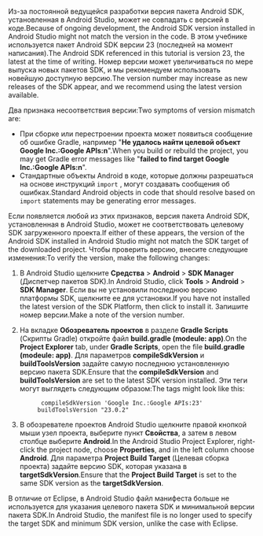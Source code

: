 <span data-ttu-id="9d8fe-101">Из-за постоянной ведущейся разработки версия пакета Android SDK, установленная в Android Studio, может не совпадать с версией в коде.</span><span class="sxs-lookup"><span data-stu-id="9d8fe-101">Because of ongoing development, the Android SDK version installed in Android Studio might not match the version in the code.</span></span> <span data-ttu-id="9d8fe-102">В этом учебнике используется пакет Android SDK версии 23 (последней на момент написания).</span><span class="sxs-lookup"><span data-stu-id="9d8fe-102">The Android SDK referenced in this tutorial is version 23, the latest at the time of writing.</span></span> <span data-ttu-id="9d8fe-103">Номер версии может увеличиваться по мере выпуска новых пакетов SDK, и мы рекомендуем использовать новейшую доступную версию.</span><span class="sxs-lookup"><span data-stu-id="9d8fe-103">The version number may increase as new releases of the SDK appear, and we recommend using the latest version available.</span></span>

<span data-ttu-id="9d8fe-104">Два признака несоответствия версии:</span><span class="sxs-lookup"><span data-stu-id="9d8fe-104">Two symptoms of version mismatch are:</span></span>

- <span data-ttu-id="9d8fe-105">При сборке или перестроении проекта может появиться сообщение об ошибке Gradle, например "**Не удалось найти целевой объект Google Inc.:Google APIs:n**".</span><span class="sxs-lookup"><span data-stu-id="9d8fe-105">When you build or rebuild the project, you may get Gradle error messages like "**failed to find target Google Inc.:Google APIs:n**".</span></span>
- <span data-ttu-id="9d8fe-106">Стандартные объекты Android в коде, которые должны разрешаться на основе инструкций `import` , могут создавать сообщения об ошибках.</span><span class="sxs-lookup"><span data-stu-id="9d8fe-106">Standard Android objects in code that should resolve based on `import` statements may be generating error messages.</span></span>

<span data-ttu-id="9d8fe-107">Если появляется любой из этих признаков, версия пакета Android SDK, установленная в Android Studio, может не соответствовать целевому SDK загруженного проекта.</span><span class="sxs-lookup"><span data-stu-id="9d8fe-107">If either of these appears, the version of the Android SDK installed in Android Studio might not match the SDK target of the downloaded project.</span></span> <span data-ttu-id="9d8fe-108">Чтобы проверить версию, внесите следующие изменения:</span><span class="sxs-lookup"><span data-stu-id="9d8fe-108">To verify the version, make the following changes:</span></span>

1. <span data-ttu-id="9d8fe-109">В Android Studio щелкните **Средства** > **Android** > **SDK Manager** (Диспетчер пакетов SDK).</span><span class="sxs-lookup"><span data-stu-id="9d8fe-109">In Android Studio, click **Tools** > **Android** > **SDK Manager**.</span></span> <span data-ttu-id="9d8fe-110">Если вы не установили последнюю версию платформы SDK, щелкните ее для установки.</span><span class="sxs-lookup"><span data-stu-id="9d8fe-110">If you have not installed the latest version of the SDK Platform, then click to install it.</span></span> <span data-ttu-id="9d8fe-111">Запишите номер версии.</span><span class="sxs-lookup"><span data-stu-id="9d8fe-111">Make a note of the version number.</span></span>
2. <span data-ttu-id="9d8fe-112">На вкладке **Обозреватель проектов** в разделе **Gradle Scripts** (Скрипты Gradle) откройте файл **build.gradle (modeule: app)**.</span><span class="sxs-lookup"><span data-stu-id="9d8fe-112">On the **Project Explorer** tab, under **Gradle Scripts**, open the file **build.gradle (modeule: app)**.</span></span> <span data-ttu-id="9d8fe-113">Для параметров **compileSdkVersion** и **buildToolsVersion** задайте самую последнюю установленную версию пакета SDK.</span><span class="sxs-lookup"><span data-stu-id="9d8fe-113">Ensure that the **compileSdkVersion** and **buildToolsVersion** are set to the latest SDK version installed.</span></span> <span data-ttu-id="9d8fe-114">Эти теги могут выглядеть следующим образом:</span><span class="sxs-lookup"><span data-stu-id="9d8fe-114">The tags might look like this:</span></span>

             compileSdkVersion 'Google Inc.:Google APIs:23'
            buildToolsVersion "23.0.2"
3. <span data-ttu-id="9d8fe-115">В обозревателе проектов Android Studio щелкните правой кнопкой мыши узел проекта, выберите пункт **Свойства**, а затем в левом столбце выберите **Android**.</span><span class="sxs-lookup"><span data-stu-id="9d8fe-115">In the Android Studio Project Explorer, right-click the project node, choose **Properties**, and in the left column choose **Android**.</span></span> <span data-ttu-id="9d8fe-116">Для параметра **Project Build Target** (Целевая сборка проекта) задайте версию SDK, которая указана в **targetSdkVersion**.</span><span class="sxs-lookup"><span data-stu-id="9d8fe-116">Ensure that the **Project Build Target** is set to the same SDK version as the **targetSdkVersion**.</span></span>

<span data-ttu-id="9d8fe-117">В отличие от Eclipse, в Android Studio файл манифеста больше не используется для указания целевого пакета SDK и минимальной версии пакета SDK.</span><span class="sxs-lookup"><span data-stu-id="9d8fe-117">In Android Studio, the manifest file is no longer used to specify the target SDK and minimum SDK version, unlike the case with Eclipse.</span></span>
